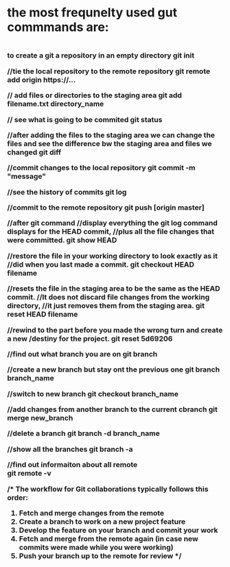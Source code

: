 <h1> the most frequnelty used gut commmands are:<h1>

<h3>to create a git a repository in an empty directory
git init

//tie the local repository to the remote repository
git remote add origin https://...

// add files or directories to the staging area
git add filename.txt directory_name

// see what is going to be commited
git status

//after adding the files to the staging area we can change the files and see the difference bw the staging area and files we changed
git diff

//commit changes to the local repository
git commit -m "message"

//see the history of commits
git log

//commit to the remote repository
git push [origin master]

//after git command
//display everything the git log command displays for the HEAD commit, 
//plus all the file changes that were committed.
git show HEAD

//restore the file in your working directory to look exactly as it 
//did when you last made a commit.
git checkout HEAD filename

//resets the file in the staging area to be the same as the HEAD commit.
//It does not discard file changes from the working directory, 
//it just removes them from the staging area.
git reset HEAD filename

//rewind to the part before you made the wrong turn and create a new 
/destiny for the project. 
git reset 5d69206
 
//find out what branch you are on
git branch

//create a new branch but stay ont the previous one
git branch branch_name

//switch to new branch
git checkout branch_name

//add changes from another branch to the current cbranch
git merge new_branch

//delete a branch
git branch -d branch_name

//show all the branches
git branch -a

//find out informaiton about all remote   
git remote -v

/*
The workflow for Git collaborations typically follows this order:
1. Fetch and merge changes from the remote
2. Create a branch to work on a new project feature
3. Develop the feature on your branch and commit your work
4. Fetch and merge from the remote again (in case new commits were made while you were working)
5. Push your branch up to the remote for review
*/
